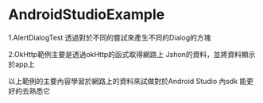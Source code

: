 # AndroidStudioExample
1.AlertDialogTest 透過對於不同的嘗試來產生不同的Dialog的方塊


2.OkHttp範例主要是透過okHttp的函式取得網路上
  Jshon的資料，並將資料顯示於app上


以上範例的主要內容學習於網路上的資料來試做對於Android Studio 內sdk
能更好的去熟悉它
